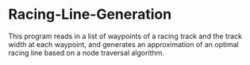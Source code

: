# Racing-Line-Generation
This program reads in a list of waypoints of a racing track and the track width at each waypoint, and generates an approximation of an optimal racing line based on a node traversal algorithm.
